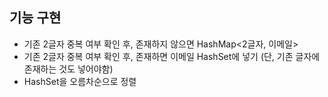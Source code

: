 ## 기능 구현
- 기존 2글자 중복 여부 확인 후, 존재하지 않으면 HashMap<2글자, 이메일>
- 기존 2글자 중복 여부 확인 후, 존재하면 이메일 HashSet에 넣기
(단, 기존 글자에 존재하는 것도 넣어야함)
- HashSet을 오름차순으로 정렬